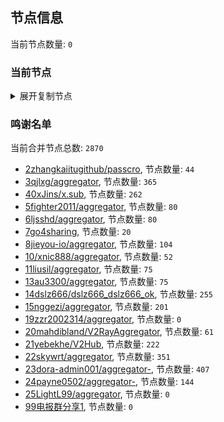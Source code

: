
## 节点信息
当前节点数量: `0`
### 当前节点
<details>
  <summary>展开复制节点</summary>

    

</details>

### 鸣谢名单
当前合并节点总数: `2870`
- [2zhangkaiitugithub/passcro](https://github.com/zhangkaiitugithub/passcro), 节点数量: `44`
- [3qjlxg/aggregator](https://github.com/qjlxg/aggregator), 节点数量: `365`
- [40xJins/x.sub](https://github.com/0xJins/x.sub), 节点数量: `262`
- [5fighter2011/aggregator](https://github.com/fighter2011/aggregator), 节点数量: `80`
- [6ljsshd/aggregator](https://github.com/ljsshd/aggregator), 节点数量: `80`
- [7go4sharing](https://github.com/go4sharing), 节点数量: `20`
- [8jieyou-io/aggregator](https://github.com/jieyou-io/aggregator), 节点数量: `104`
- [10/xnic888/aggregator](https://github.com/xnic888/aggregator), 节点数量: `52`
- [11liusil/aggregator](https://github.com/liusil/aggregator), 节点数量: `75`
- [13au3300/aggregator](https://github.com/au3300/aggregator), 节点数量: `75`
- [14dslz666/dslz666_dslz666_ok](https://github.com/dslz666/dslz666_dslz666_ok), 节点数量: `255`
- [15nggezi/aggregator](https://github.com/nggezi/aggregator), 节点数量: `201`
- [19zzr2002314/aggregator](https://github.com/zzr2002314/aggregator), 节点数量: `0`
- [20mahdibland/V2RayAggregator](https://github.com/mahdibland/V2RayAggregator), 节点数量: `61`
- [21yebekhe/V2Hub](https://github.com/yebekhe/V2Hub), 节点数量: `222`
- [22skywrt/aggregator](https://github.com/skywrt/aggregator), 节点数量: `351`
- [23dora-admin001/aggregator-](https://github.com/dora-admin001/aggregator-), 节点数量: `407`
- [24payne0502/aggregator-](https://github.com/payne0502/aggregator-), 节点数量: `144`
- [25LightL99/aggregator](https://github.com/LightL99/aggregator), 节点数量: `0`
- [99电报群分享1](https://github.com/cdddbc/getAirport), 节点数量: `0`


